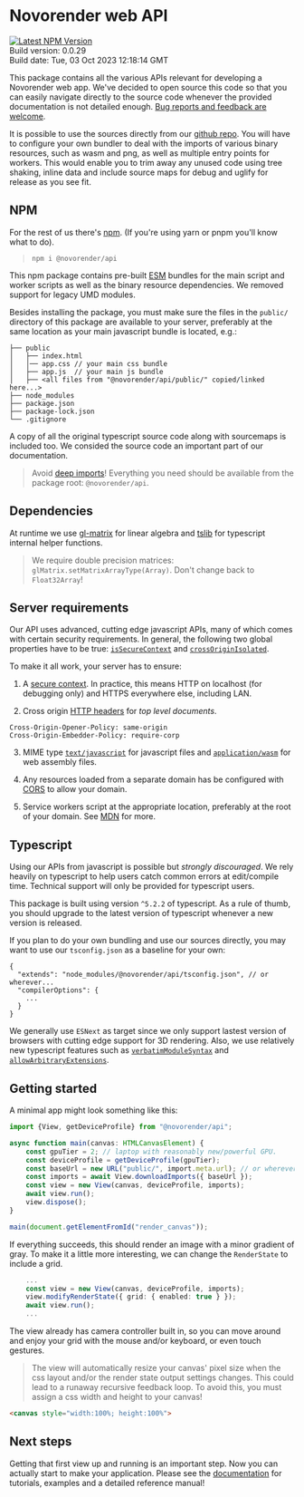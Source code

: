# Novorender web API

[![Latest NPM Version](https://img.shields.io/npm/v/@novorender/api.svg?label=@novorender/api)](https://www.npmjs.com/package/@novorender/api)  
Build version: 0.0.29  
Build date: Tue, 03 Oct 2023 12:18:14 GMT  

This package contains all the various APIs relevant for developing a Novorender web app. We've decided to open source this code so that you can easily navigate directly to the source code whenever the provided documentation is not detailed enough. [Bug reports and feedback are welcome](https://github.com/novorender/ts/issues).

It is possible to use the sources directly from our [github repo](https://github.com/novorender/ts). You will have to configure your own bundler to deal with the imports of various binary resources, such as wasm and png, as well as multiple entry points for workers. This would enable you to trim away any unused code using tree shaking, inline data and include source maps for debug and uglify for release as you see fit. 

## NPM

For the rest of us there's [npm](https://npmjs.com/). (If you're using yarn or pnpm you'll know what to do).

>`npm i @novorender/api`

This npm package contains pre-built [ESM](https://developer.mozilla.org/en-US/docs/Web/JavaScript/Guide/Modules) bundles for the main script and worker scripts as well as the binary resource dependencies. We removed support for legacy UMD modules.

Besides installing the package, you must make sure the files in the `public/` directory of this package are available to your server, preferably at the same location as your main javascript bundle is located, e.g.:
```
├── public
│   ├── index.html
│   │── app.css // your main css bundle
│   ├── app.js  // your main js bundle
│   ├── <all files from "@novorender/api/public/" copied/linked here...>
├── node_modules
├── package.json
├── package-lock.json 
└── .gitignore
```

A copy of all the original typescript source code along with sourcemaps is included too. We consided the source code an important part of our documentation.

>Avoid [deep imports](https://gist.github.com/daleyjem/0f38f561a4e91e58eba580889f38330f)! Everything you need should be available from the package root: `@novorender/api`.

## Dependencies
At runtime we use [gl-matrix](https://www.npmjs.com/package/gl-matrix) for linear algebra and [tslib](https://www.npmjs.com/package/tslib) for typescript internal helper functions.

> We require double precision matrices: `glMatrix.setMatrixArrayType(Array)`. Don't change back to `Float32Array`!

## Server requirements

Our API uses advanced, cutting edge javascript APIs, many of which comes with certain security requirements. In general, the following two global properties have to be true: [`isSecureContext`](https://developer.mozilla.org/en-US/docs/Web/API/isSecureContext) and [`crossOriginIsolated`](https://developer.mozilla.org/en-US/docs/Web/API/crossOriginIsolated).

To make it all work, your server has to ensure:

1) A [secure context](https://developer.mozilla.org/en-US/docs/Web/Security/Secure_Contexts). In practice, this means HTTP on localhost (for debugging only) and HTTPS everywhere else, including LAN.

2) Cross origin [HTTP headers](https://developer.mozilla.org/en-US/docs/Web/JavaScript/Reference/Global_Objects/SharedArrayBuffer#security_requirements) for *top level documents*.
```http
Cross-Origin-Opener-Policy: same-origin
Cross-Origin-Embedder-Policy: require-corp
```

3) MIME type [`text/javascript`](https://www.iana.org/assignments/media-types/text/javascript) for javascript files and [`application/wasm`](https://www.iana.org/assignments/media-types/application/wasm) for web assembly files.

4) Any resources loaded from a separate domain has be configured with [CORS](https://developer.mozilla.org/en-US/docs/Web/HTTP/CORS) to allow your domain.

5) Service workers script at the appropriate location, preferably at the root of your domain. See [MDN](https://developer.mozilla.org/en-US/docs/Web/API/ServiceWorkerContainer/register) for more.


## Typescript

Using our APIs from javascript is possible but *strongly discouraged*. We rely heavily on typescript to help users catch common errors at edit/compile time. Technical support will only be provided for typescript users.

This package is built using version `^5.2.2` of typescript. As a rule of thumb, you should upgrade to the latest version of typescript whenever a new version is released.

If you plan to do your own bundling and use our sources directly, you may want to use our `tsconfig.json` as a baseline for your own:

```jsonc
{
  "extends": "node_modules/@novorender/api/tsconfig.json", // or wherever...
  "compilerOptions": {
    ...
  }
}
```

We generally use `ESNext` as target since we only support lastest version of browsers with cutting edge support for 3D rendering. Also, we use relatively new typescript features such as [`verbatimModuleSyntax`](https://www.typescriptlang.org/tsconfig#verbatimModuleSyntax) and [`allowArbitraryExtensions`](https://www.typescriptlang.org/tsconfig#allowArbitraryExtensions).

## Getting started

A minimal app might look something like this: 

```typescript
import {View, getDeviceProfile} from "@novorender/api";

async function main(canvas: HTMLCanvasElement) {
    const gpuTier = 2; // laptop with reasonably new/powerful GPU.
    const deviceProfile = getDeviceProfile(gpuTier);
    const baseUrl = new URL("public/", import.meta.url); // or wherever you copied the public/ files from the package.
    const imports = await View.downloadImports({ baseUrl }); 
    const view = new View(canvas, deviceProfile, imports);
    await view.run();
    view.dispose();
}

main(document.getElementFromId("render_canvas"));
```

If everything succeeds, this should render an image with a minor gradient of gray. To make it a little more interesting, we can change the `RenderState` to include a grid.

```typescript
    ...
    const view = new View(canvas, deviceProfile, imports);
    view.modifyRenderState({ grid: { enabled: true } });
    await view.run();
    ...
```

The view already has camera controller built in, so you can move around and enjoy your grid with the mouse and/or keyboard, or even touch gestures.

> The view will automatically resize your canvas' pixel size when the css layout and/or the render state output settings changes.
This could lead to a runaway recursive feedback loop.
To avoid this, you must assign a css width and height to your canvas!

```html
<canvas style="width:100%; height:100%">
```

## Next steps

Getting that first view up and running is an important step. Now you can actually start to make your application. Please see the [documentation](https://docs.novorender.com) for tutorials, examples and a detailed reference manual!
